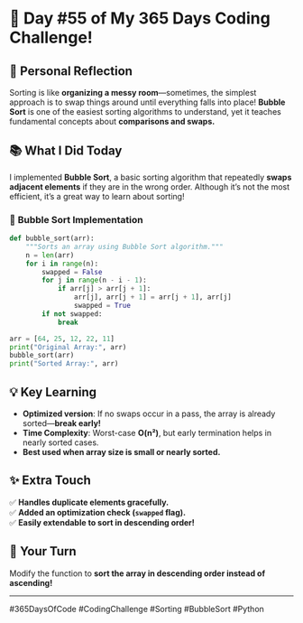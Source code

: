 # 🎯 Day #55 of My 365 Days Coding Challenge!  

## 💭 Personal Reflection  
Sorting is like **organizing a messy room**—sometimes, the simplest approach is to swap things around until everything falls into place! **Bubble Sort** is one of the easiest sorting algorithms to understand, yet it teaches fundamental concepts about **comparisons and swaps.**  

## 📚 What I Did Today  
I implemented **Bubble Sort**, a basic sorting algorithm that repeatedly **swaps adjacent elements** if they are in the wrong order. Although it’s not the most efficient, it’s a great way to learn about sorting!  

### 📝 **Bubble Sort Implementation**  

```python
def bubble_sort(arr):
    """Sorts an array using Bubble Sort algorithm."""
    n = len(arr)
    for i in range(n):
        swapped = False 
        for j in range(n - i - 1): 
            if arr[j] > arr[j + 1]:  
                arr[j], arr[j + 1] = arr[j + 1], arr[j]
                swapped = True
        if not swapped:
            break  

arr = [64, 25, 12, 22, 11]
print("Original Array:", arr)
bubble_sort(arr)
print("Sorted Array:", arr)
```

## 💡 Key Learning  
- **Optimized version**: If no swaps occur in a pass, the array is already sorted—**break early!**  
- **Time Complexity**: Worst-case **O(n²)**, but early termination helps in nearly sorted cases.  
- **Best used when array size is small or nearly sorted.**  

## ✨ Extra Touch  
✅ **Handles duplicate elements gracefully.**  
✅ **Added an optimization check (`swapped` flag).**  
✅ **Easily extendable to sort in descending order!**  

## 🚀 Your Turn  
Modify the function to **sort the array in descending order instead of ascending!**  

---

#365DaysOfCode #CodingChallenge #Sorting #BubbleSort #Python  